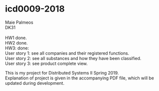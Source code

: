 # icd0009-2018

Maie Palmeos<br>
DK31
<br><br>
HW1 done.<br>
HW2 done.<br>
HW3: done:<br>
User story 1: see all companies and their registered functions.<br>
User story 2: see all substances and how they have been classified.<br>
User story 3: see product complete view.<br>

This is my project for Distributed Systems II Spring 2019.<br>
Explanation of project is given in the accompanying PDF file, which will be updated during development.

